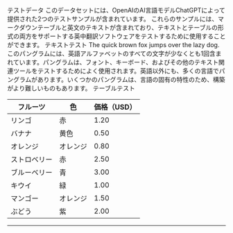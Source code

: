 テストデータ
このデータセットには、OpenAIのAI言語モデルChatGPTによって提供された2つのテストサンプルが含まれています。
これらのサンプルには、マークダウンテーブルと英文のテキストが含まれており、テキストとテーブルの形式の両方をサポートする英中翻訳ソフトウェアをテストするために使用することができます。
テキストテスト
The quick brown fox jumps over the lazy dog. このパングラムには、英語アルファベットのすべての文字が少なくとも1回含まれています。パングラムは、フォント、キーボード、およびその他のテキスト関連ツールをテストするためによく使用されます。英語以外にも、多くの言語でパングラムがあります。いくつかのパングラムは、言語の固有の特性のため、構築がより難しいものもあります。
テーブルテスト

| フルーツ | 色 | 価格（USD） |
| --- | --- | --- |
| リンゴ | 赤 | 1.20 |
| バナナ | 黄色 | 0.50 |
| オレンジ | オレンジ | 0.80 |
| ストロベリー | 赤 | 2.50 |
| ブルーベリー | 青 | 3.00 |
| キウイ | 緑 | 1.00 |
| マンゴー | オレンジ | 1.50 |
| ぶどう | 紫 | 2.00 |

---

